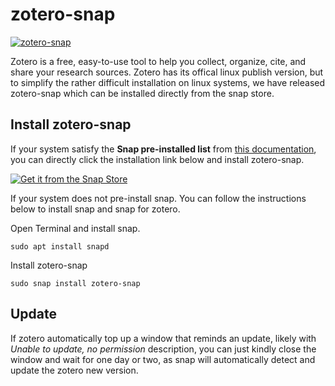 # zotero-snap
[![zotero-snap](https://snapcraft.io//zotero-snap/badge.svg)](https://snapcraft.io/zotero-snap)

Zotero is a free, easy-to-use tool to help you collect, organize, cite, and share your research sources. Zotero has its offical linux publish version, but to simplify the rather difficult installation on linux systems, we have released zotero-snap which can be installed directly from the snap store.

## Install zotero-snap

If your system satisfy the **Snap pre-installed list** from [this documentation](https://snapcraft.io/docs/installing-snapd), you can directly click the installation link below and install zotero-snap.



[![Get it from the Snap Store](https://snapcraft.io/static/images/badges/en/snap-store-white.svg)](https://snapcraft.io/zotero-snap)



If your system does not pre-install snap. You can follow the instructions below to install snap and snap for zotero.

Open Terminal and install snap.

```
sudo apt install snapd
```

Install zotero-snap

```
sudo snap install zotero-snap
```

## Update

If zotero automatically top up a window that reminds an update, likely with *Unable to update, no permission* description, you can just kindly close the window and wait for one day or two, as snap will automatically detect and update the zotero new version.